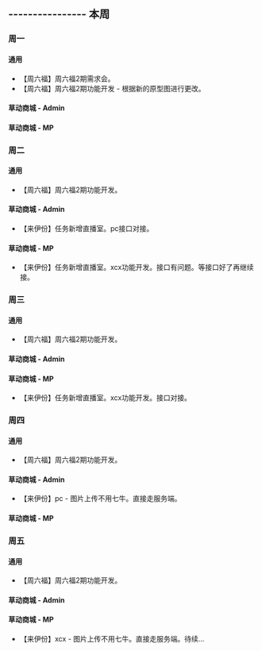## ---------------- 本周

### 周一
#### 通用
* 【周六福】周六福2期需求会。
* 【周六福】周六福2期功能开发 - 根据新的原型图进行更改。
#### 草动商城 - Admin
#### 草动商城 - MP

### 周二
#### 通用
* 【周六福】周六福2期功能开发。
#### 草动商城 - Admin
* 【来伊份】任务新增直播室。pc接口对接。
#### 草动商城 - MP
* 【来伊份】任务新增直播室。xcx功能开发。接口有问题。等接口好了再继续接。

### 周三
#### 通用
* 【周六福】周六福2期功能开发。
#### 草动商城 - Admin
#### 草动商城 - MP
* 【来伊份】任务新增直播室。xcx功能开发。接口对接。

### 周四
#### 通用
* 【周六福】周六福2期功能开发。
#### 草动商城 - Admin
* 【来伊份】pc - 图片上传不用七牛。直接走服务端。
#### 草动商城 - MP

### 周五
#### 通用
* 【周六福】周六福2期功能开发。
#### 草动商城 - Admin
#### 草动商城 - MP
* 【来伊份】xcx - 图片上传不用七牛。直接走服务端。待续...
